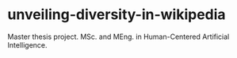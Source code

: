 # unveiling-diversity-in-wikipedia
Master thesis project. MSc. and MEng. in Human-Centered Artificial Intelligence.
